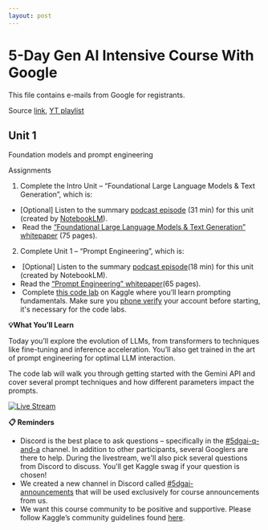 ```yaml
---
layout: post
---
```


# 5-Day Gen AI Intensive Course With Google

This file contains e-mails from Google for registrants.

Source [link](https://rsvp.withgoogle.com/events/google-generative-ai-intensive), [YT playlist](https://www.youtube.com/playlist?list=PLqFaTIg4myu-b1PlxitQdY0UYIbys-2es)

## Unit 1

Foundation models and prompt engineering

Assignments

1. Complete the Intro Unit – “Foundational Large Language Models & Text Generation”, which is:

- [Optional] Listen to the summary [podcast episode](https://www.youtube.com/watch?v=mQDlCZZsOyo&feature=youtu.be) (31 min) for this unit (created by [NotebookLM](https://notebooklm.google/)).
-  Read the [“Foundational Large Language Models & Text Generation” whitepaper](https://www.kaggle.com/whitepaper-foundational-llm-and-text-generation) (75 pages).

2. Complete Unit 1 – “Prompt Engineering”, which is:

-  [Optional] Listen to the summary [podcast episode](https://www.youtube.com/watch?v=F_hJ2Ey4BNc&feature=youtu.be)(18 min) for this unit (created by NotebookLM).
- Read the [“Prompt Engineering” whitepaper](https://www.kaggle.com/whitepaper-prompt-engineering)(65 pages).
-  Complete [this code lab](https://www.kaggle.com/code/markishere/day-1-prompting) on Kaggle where you’ll learn prompting fundamentals. Make sure you [phone verify](https://www.kaggle.com/settings) your account before starting, it's necessary for the code labs.

**💡What You’ll Learn**

Today you’ll explore the evolution of LLMs, from transformers to techniques like fine-tuning and inference acceleration. You’ll also get trained in the art of prompt engineering for optimal LLM interaction.

The code lab will walk you through getting started with the Gemini API and cover several prompt techniques and how different parameters impact the prompts.

[![Live Stream](https://i.ytimg.com/vi/kpRyiJUUFxY/hqdefault.jpg)](https://www.youtube.com/watch?v=kpRyiJUUFxY)

**📋 Reminders**

- Discord is the best place to ask questions – specifically in the [#5dgai-q-and-a](https://discord.com/invite/gNrC9Xut) channel. In addition to other participants, several Googlers are there to help. During the livestream, we'll also pick several questions from Discord to discuss. You'll get Kaggle swag if your question is chosen!
- We created a new channel in Discord called [#5dgai-announcements](https://discord.com/invite/RnVCPgX5) that will be used exclusively for course announcements from us.
- We want this course community to be positive and supportive. Please follow Kaggle’s community guidelines found [here](https://www.kaggle.com/community-guidelines).
